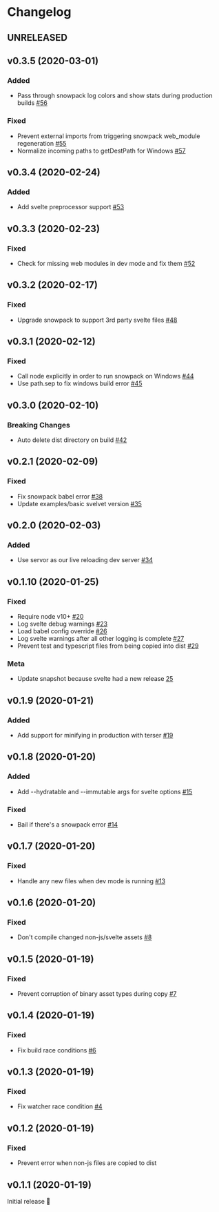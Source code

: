 # Changelog




## UNRELEASED





## v0.3.5 (2020-03-01)

### Added

* Pass through snowpack log colors and show stats during production builds [#56](https://github.com/jakedeichert/svelvet/pull/56)

### Fixed

* Prevent external imports from triggering snowpack web_module regeneration [#55](https://github.com/jakedeichert/svelvet/pull/55)
* Normalize incoming paths to getDestPath for Windows [#57](https://github.com/jakedeichert/svelvet/pull/57)






## v0.3.4 (2020-02-24)

### Added

* Add svelte preprocessor support [#53](https://github.com/jakedeichert/svelvet/pull/53)





## v0.3.3 (2020-02-23)

### Fixed

* Check for missing web modules in dev mode and fix them [#52](https://github.com/jakedeichert/svelvet/pull/52)





## v0.3.2 (2020-02-17)

### Fixed

* Upgrade snowpack to support 3rd party svelte files [#48](https://github.com/jakedeichert/svelvet/pull/48)




## v0.3.1 (2020-02-12)

### Fixed

* Call node explicitly in order to run snowpack on Windows [#44](https://github.com/jakedeichert/svelvet/pull/44)
* Use path.sep to fix windows build error [#45](https://github.com/jakedeichert/svelvet/pull/45)




## v0.3.0 (2020-02-10)

### Breaking Changes

* Auto delete dist directory on build [#42](https://github.com/jakedeichert/svelvet/pull/42)




## v0.2.1 (2020-02-09)

### Fixed

* Fix snowpack babel error [#38](https://github.com/jakedeichert/svelvet/pull/38)
* Update examples/basic svelvet version [#35](https://github.com/jakedeichert/svelvet/pull/35)




## v0.2.0 (2020-02-03)

### Added

* Use servor as our live reloading dev server [#34](https://github.com/jakedeichert/svelvet/pull/34)




## v0.1.10 (2020-01-25)

### Fixed

* Require node v10+ [#20](https://github.com/jakedeichert/svelvet/pull/20)
* Log svelte debug warnings [#23](https://github.com/jakedeichert/svelvet/pull/23)
* Load babel config override [#26](https://github.com/jakedeichert/svelvet/pull/26)
* Log svelte warnings after all other logging is complete [#27](https://github.com/jakedeichert/svelvet/pull/27)
* Prevent test and typescript files from being copied into dist [#29](https://github.com/jakedeichert/svelvet/pull/29)

### Meta

* Update snapshot because svelte had a new release [25](https://github.com/jakedeichert/svelvet/pull/25)




## v0.1.9 (2020-01-21)

### Added

* Add support for minifying in production with terser [#19](https://github.com/jakedeichert/svelvet/pull/19)




## v0.1.8 (2020-01-20)

### Added

* Add --hydratable and --immutable args for svelte options [#15](https://github.com/jakedeichert/svelvet/pull/15)

### Fixed

* Bail if there's a snowpack error [#14](https://github.com/jakedeichert/svelvet/pull/14)




## v0.1.7 (2020-01-20)

### Fixed

* Handle any new files when dev mode is running [#13](https://github.com/jakedeichert/svelvet/pull/13)





## v0.1.6 (2020-01-20)

### Fixed

* Don't compile changed non-js/svelte assets [#8](https://github.com/jakedeichert/svelvet/pull/8)




## v0.1.5 (2020-01-19)

### Fixed

* Prevent corruption of binary asset types during copy [#7](https://github.com/jakedeichert/svelvet/pull/7)




## v0.1.4 (2020-01-19)

### Fixed

* Fix build race conditions [#6](https://github.com/jakedeichert/svelvet/pull/6)




## v0.1.3 (2020-01-19)

### Fixed

* Fix watcher race condition [#4](https://github.com/jakedeichert/svelvet/pull/4)




## v0.1.2 (2020-01-19)

### Fixed

* Prevent error when non-js files are copied to dist




## v0.1.1 (2020-01-19)

Initial release 🎉

